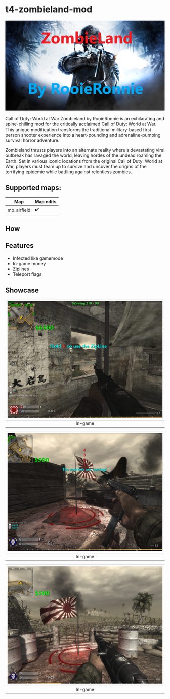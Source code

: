 # t4-zombieland-mod

<p align="center">
    <img src="assets/github/banner.png?raw=true" />
</p>

Call of Duty: World at War Zombieland by RooieRonnie is an exhilarating and spine-chilling mod for the critically acclaimed Call of Duty: World at War. This unique modification transforms the traditional military-based first-person shooter experience into a heart-pounding and adrenaline-pumping survival horror adventure.

Zombieland thrusts players into an alternate reality where a devastating viral outbreak has ravaged the world, leaving hordes of the undead roaming the Earth. Set in various iconic locations from the original Call of Duty: World at War, players must team up to survive and uncover the origins of the terrifying epidemic while battling against relentless zombies.

## Supported maps:

| Map         | Map edits |
| ----------- | --------- |
| mp_airfield | ✔️        |

## How

## Features

- Infected like gamemode
- In-game money
- Ziplines
- Teleport flags

## Showcase

| <img src="assets/github/zombie_land_1.png?raw=true" /> |
| :----------------------------------------------------: |
|                        In-game                         |

| <img src="assets/github/zombie_land_2.png?raw=true" /> |
| :----------------------------------------------------: |
|                        In-game                         |

| <img src="assets/github/zombie_land_3.png?raw=true" /> |
| :----------------------------------------------------: |
|                        In-game                         |

